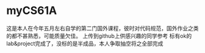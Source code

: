 # myCS61A
这是本人在今年五月左右自学的第二门国外课程，彼时对代码规范，国外作业之类的都不甚熟悉，可能质量欠佳。
上传到github上供感兴趣的同学参考
标有ok的lab&project完成了，没标的是半成品，本人争取抽空将之全部完成
